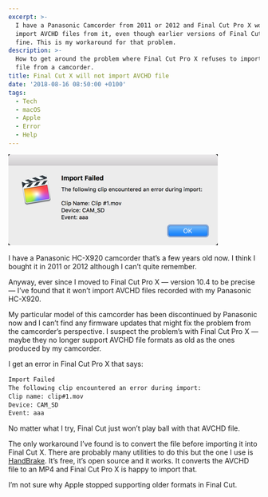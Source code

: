 ```yaml
---
excerpt: >-
  I have a Panasonic Camcorder from 2011 or 2012 and Final Cut Pro X won't
  import AVCHD files from it, even though earlier versions of Final Cut Pro were
  fine. This is my workaround for that problem.
description: >-
  How to get around the problem where Final Cut Pro X refuses to import an AVCHD
  file from a camcorder.
title: Final Cut X will not import AVCHD file
date: '2018-08-16 08:50:00 +0100'
tags:
  - Tech
  - macOS
  - Apple
  - Error
  - Help
---
```

![Error message from Final Cut Pro X.](/assets/images/posts/2018/08/2018-08-16-final-cut-x-avchd-problem.png "@itemprop=image|class=left")

I have a Panasonic HC-X920 camcorder that’s a few years old now. I think I bought it in 2011 or 2012 although I can’t quite remember.

Anyway, ever since I moved to Final Cut Pro X — version 10.4 to be precise — I’ve found that it won’t import AVCHD files recorded with my Panasonic HC-X920.

My particular model of this camcorder has been discontinued by Panasonic now and I can’t find any firmware updates that might fix the problem from the camcorder’s perspective. I suspect the problem’s with Final Cut Pro X — maybe they no longer support AVCHD file formats as old as the ones produced by my camcorder.

I get an error in Final Cut Pro X that says:

```bash
Import Failed
The following clip encountered an error during import:
Clip name: clip#1.mov
Device: CAM_SD
Event: aaa
```

No matter what I try, Final Cut just won’t play ball with that AVCHD file.

The only workaround I’ve found is to convert the file before importing it into Final Cut X. There are probably many utilities to do this but the one I use is [HandBrake](https://handbrake.fr). It’s free, it’s open source and it works. It converts the AVCHD file to an MP4 and Final Cut Pro X is happy to import that.

I’m not sure why Apple stopped supporting older formats in Final Cut.


